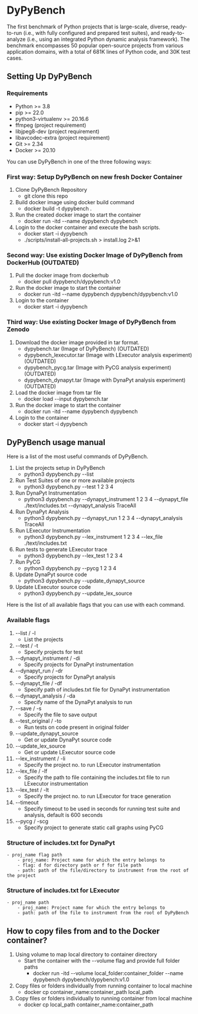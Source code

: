 # DyPyBench
The first benchmark of Python projects that is large-scale, diverse, ready-to-run (i.e., with fully configured and prepared test suites), and
ready-to-analyze (i.e., using an integrated Python dynamic analysis framework). The benchmark encompasses
50 popular open-source projects from various application domains, with a total of 681K lines of Python code,
and 30K test cases.
## Setting Up DyPyBench

### Requirements
- Python >= 3.8
- pip >= 22.0
- python3-virtualenv >= 20.16.6
- ffmpeg (project requirement)
- libjpeg8-dev (project requirement)
- libavcodec-extra (project requirement)
- Git >= 2.34
- Docker >= 20.10

You can use DyPyBench in one of the three following ways:

### First way: Setup DyPyBench on new fresh Docker Container
1. Clone DyPyBench Repository
    - git clone this repo
2. Build docker image using docker build command
    - docker build -t dypybench .
3. Run the created docker image to start the container
    - docker run -itd --name dypybench dypybench
4. Login to the docker container and execute the bash scripts.
    - docker start -i dypybench
    - ./scripts/install-all-projects.sh > install.log 2>&1

### Second way: Use existing Docker Image of DyPyBench from DockerHub (OUTDATED)
1. Pull the docker image from dockerhub
    - docker pull dypybench/dypybench:v1.0
2. Run the docker image to start the container
    - docker run -itd --name dypybench dypybench/dypybench:v1.0
3. Login to the container
    - docker start -i dypybench

### Third way: Use existing Docker Image of DyPyBench from Zenodo
1. Download the docker image provided in tar format.
    - dypybench.tar (Image of DyPyBench) (OUTDATED)
    - dypybench_lexecutor.tar (Image with LExecutor analysis experiment) (OUTDATED)
    - dypybench_pycg.tar (Image with PyCG analysis experiment) (OUTDATED)
    - dypybench_dynapyt.tar (Image with DynaPyt analysis experiment) (OUTDATED)
2. Load the docker image from tar file
    - docker load --input dypybench.tar
3. Run the docker image to start the container
    - docker run -itd --name dypybench dypybench
4. Login to the container
    - docker start -i dypybench

## DyPyBench usage manual
Here is a list of the most useful commands of DyPyBench.

1. List the projects setup in DyPyBench
    - python3 dypybench.py --list
2. Run Test Suites of one or more available projects
    - python3 dypybench.py --test 1 2 3 4
2. Run DynaPyt Instrumentation
    - python3 dypybench.py --dynapyt_instrument 1 2 3 4 --dynapyt_file ./text/includes.txt --dynapyt_analysis TraceAll
3. Run DynaPyt Analysis
    - python3 dypybench.py --dynapyt_run 1 2 3 4 --dynapyt_analysis TraceAll
4. Run LExecutor Instrumentation
    - python3 dypybench.py --lex_instrument 1 2 3 4 --lex_file ./text/includes.txt
5. Run tests to generate LExecutor trace
    - python3 dypybench.py --lex_test 1 2 3 4
6. Run PyCG
    - python3 dypybench.py --pycg 1 2 3 4
7. Update DynaPyt source code
    - python3 dypybench.py --update_dynapyt_source
8. Update LExecutor source code
    - python3 dypybench.py --update_lex_source


Here is the list of all available flags that you can use with each command.
### Available flags
1. --list / -l 
    - List the projects
2. --test / -t
    - Specify projects for test
3. --dynapyt_instrument / -di
    - Specify projects for DynaPyt instrumentation
4. --dynapyt_run / -dr
    - Specify projects for DynaPyt analysis 
5. --dynapyt_file / -df
    - Specify path of includes.txt file for DynaPyt instrumentation
6. --dynapyt_analysis / -da
    - Specify name of the DynaPyt analysis to run
7. --save / -s
    - Specify the file to save output
8. --test_original / -to
    - Run tests on code present in original folder
9. --update_dynapyt_source
    - Get or update DynaPyt source code
10. --update_lex_source
    - Get or update LExecutor source code
11. --lex_instrument / -li
    - Specify the project no. to run LExecutor instrumentation
12. --lex_file / -lf
    - Specify the path to file containing the includes.txt file to run LExecutor instrumentation
13. --lex_test / -lt
    - Specify the project no. to run LExecutor for trace generation
14. --timeout
    - Specify timeout to be used in seconds for running test suite and analysis, default is 600 seconds
15. --pycg / -scg
    - Specify project to generate static call graphs using PyCG

### Structure of includes.txt for DynaPyt
    - proj_name flag path
        - proj_name: Project name for which the entry belongs to
        - flag: d for directory path or f for file path
        - path: path of the file/directory to instrument from the root of the project

### Structure of includes.txt for LExecutor
    - proj_name path
        - proj_name: Project name for which the entry belongs to
        - path: path of the file to instrument from the root of DyPyBench


## How to copy files from and to the Docker container?

1. Using volume to map local directory to container directory
    - Start the container with the --volume flag and provide full folder paths
        - docker run -itd --volume local_folder:container_folder --name dypybench dypybench/dypybench:v1.0
2. Copy files or folders individually from running container to local machine
    - docker cp container_name:container_path local_path 
3. Copy files or folders individually to running container from local machine
    - docker cp local_path container_name:container_path